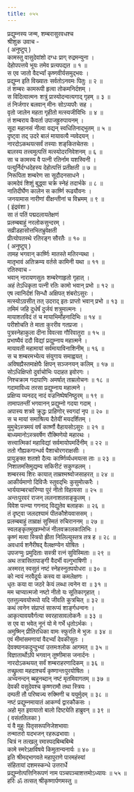 ```yaml
---
title: ०५५
---
```

प्रद्युम्नस्य जन्म, शम्बरासुरवधश्च  
श्रीशुक उवाच -  
( अनुष्टुप् )  
कामस्तु वासुदेवांशो दग्धः प्राग् रुद्रमन्युना ।  
देहोपपत्तये भूयः तमेव प्रत्यपद्यत ॥ १ ॥  
स एव जातो वैदर्भ्यां कृष्णवीर्यसमुद्‌भवः ।  
प्रद्युम्न इति विख्यातः सर्वतोऽनवमः पितुः ॥ २ ॥  
तं शम्बरः कामरूपी हृत्वा तोकमनिर्दशम् ।  
स विदित्वात्मनः शत्रुं प्रास्योदन्वत्यगाद् गृहम् ॥ ३ ॥  
तं निर्जगार बलवान् मीनः सोऽप्यपरैः सह ।  
वृतो जालेन महता गृहीतो मत्स्यजीविभिः ॥ ४ ॥  
तं शम्बराय कैवर्ता उपाजह्रुरुपायनम् ।  
सूदा महानसं नीत्वा वद्यन् स्वधितिनाद्‌भुतम् ॥ ५ ॥  
दृष्ट्वा तद् उदरे बालं मायावत्यै न्यवेदयन् ।  
नारदोऽकथयत्सर्वं तस्याः शङ्‌कितचेतसः ।  
बालस्य तत्त्वमुत्पत्तिं मत्स्योदरनिवेशनम् ॥ ६ ॥  
सा च कामस्य वै पत्नी रतिर्नाम यशस्विनी ।  
पत्युर्निर्दग्धदेहस्य देहोत्पत्तिं प्रतीक्षती ॥ ७ ॥  
निरूपिता शम्बरेण सा सूदौदनसाधने ।  
कामदेवं शिशुं बुद्ध्वा चक्रे स्नेहं तदार्भके ॥ ८ ॥  
नातिदीर्घेण कालेन स कार्ष्णि रूढयौवनः ।  
जनयामास नारीणां वीक्षन्तीनां च विभ्रमम् ॥ ९ ॥  
( इंद्रवंशा )  
सा तं पतिं पद्मदलायतेक्षणं  
प्रलम्बबाहुं नरलोकसुन्दरम् ।  
सव्रीडहासोत्तभितभ्रुवेक्षती  
प्रीत्योपतस्थे रतिरङ्ग सौरतैः ॥ १० ॥  
( अनुष्टुप् )  
तामह भगवान् कार्ष्णिः मातस्ते मतिरन्यथा ।  
मातृभावं अतिक्रम्य वर्तसे कामिनी यथा ॥ ११ ॥  
रतिरुवाच -  
भवान् नारायणसुतः शम्बरेणाहृतो गृहात् ।  
अहं तेऽधिकृता पत्नी रतिः कामो भवान् प्रभो ॥ १२ ॥  
एष त्वानिर्दशं सिन्धौ अक्षिपत् शंबरोऽसुरः ।  
मत्स्योऽग्रसीत् तत् उदराद् इतः प्राप्तो भवान् प्रभो ॥ १३ ॥  
तमिमं जहि दुर्धर्षं दुर्जयं शत्रुमात्मनः ।  
मायाशतविदं तं च मायाभिर्मोहनादिभिः ॥ १४ ॥  
परीशोचति ते माता कुररीव गतप्रजा ।  
पुत्रस्नेहाकुला दीना विवत्सा गौरिवातुरा ॥ १५ ॥  
प्रभाष्यैवं ददौ विद्यां प्रद्युम्नाय महात्मने ।  
मायावती महामायां सर्वमायाविनाशिनीम् ॥ १६ ॥  
स च शम्बरमभ्येत्य संयुगाय समाह्वयत् ।  
अविषह्यैस्तमाक्षेपैः क्षिपन् सञ्जनयन् कलिम् ॥ १७ ॥  
सोऽधिक्षिप्तो दुर्वाचोभिः पदाहत इवोरगः ।  
निश्चक्राम गदापाणिः अमर्षात् ताम्रलोचनः ॥ १८ ॥  
गदामाविध्य तरसा प्रद्युम्नाय महात्मने ।  
प्रक्षिप्य व्यनदद् नादं वज्रनिष्पेषनिष्ठुरम् ॥ १९ ॥  
तामापतन्तीं भगवानन् प्रद्युम्नो गदया गदाम् ।  
अपास्य शत्रवे क्रुद्धः प्राहिणोर् स्वगदां नृप ॥ २० ॥  
स च मायां समाश्रित्य दैतेयीं मयदर्शितम् ।  
मुमुचेऽस्त्रमयं वर्षं कार्ष्णौ वैहायसोऽसुरः ॥ २१ ॥  
बाध्यमानोऽस्त्रवर्षेण रौक्मिणेयो महारथः ।  
सत्त्वात्मिकां महाविद्यां सर्वमायोपमर्दिनीम् ॥ २२ ॥  
ततो गौह्यकगान्धर्व पैशाचोरगराक्षसीः ।  
प्रायुङ्क्त शतशो दैत्यः कार्ष्णिर्व्यधमयत्स ताः ॥ २३ ॥  
निशातमसिमुद्यम्य सकिरीटं सकुण्डलम् ।  
शम्बरस्य शिरः कायात् ताम्रश्मश्र्वोजसाहरत् ॥ २४ ॥  
आकीर्यमाणो दिविजैः स्तुवद्‌भिः कुसुमोत्करैः ।  
भार्ययाम्बरचारिण्या पुरं नीतो विहायसा ॥ २५ ॥  
अन्तःपुरवरं राजन् ललनाशतसङ्कुलम् ।  
विवेश पत्न्या गगनाद् विद्युतेव बलाहकः ॥ २६ ॥  
तं दृष्ट्वा जलदश्यामं पीतकौशेयवाससम् ।  
प्रलम्बबाहुं ताम्राक्षं सुस्मितं रुचिराननम् ॥ २७ ॥  
स्वलङ्कृतमुखाम्भोजं नीलवक्रालकालिभिः ।  
कृष्णं मत्वा स्त्रियो ह्रीता निलिल्युस्तत्र तत्र ह ॥ २८ ॥  
अवधार्य शनैरीषद् वैलक्षण्येन योषितः ।  
उपजग्मुः प्रमुदिताः सस्त्री रत्नं सुविस्मिताः ॥ २९ ॥  
अथ तत्रासितापाङ्गी वैदर्भी वल्गुभाषिणी ।  
अस्मरत् स्वसुतं नष्टं स्नेहस्नुतपयोधरा ॥ ३० ॥  
को न्वयं नरवैदूर्यः कस्य वा कमलेक्षणः ।  
धृतः कया वा जठरे केयं लब्धा त्वनेन वा ॥ ३१ ॥  
मम चाप्यात्मजो नष्टो नीतो यः सूतिकागृहात् ।  
एतत्तुल्यवयोरूपो यदि जीवति कुत्रचित् ॥ ३२ ॥  
कथं त्वनेन संप्राप्तं सारूप्यं शार्ङ्गधन्वनः ।  
आकृत्यावयवैर्गत्या स्वरहासावलोकनैः ॥ ३३ ॥  
स एव वा भवेत् नूनं यो मे गर्भे धृतोऽर्भकः ।  
अमुष्मिन् प्रीतिरधिका वामः स्फुरति मे भुजः ॥ ३४ ॥  
एवं मीमांसमणायां वैदर्भ्यां देवकीसुतः ।  
देवक्यानकदुन्दुभ्यां उत्तमःश्लोक आगमत् ॥ ३५ ॥  
विज्ञातार्थोऽपि भगवान् तूष्णीमास जनार्दनः ।  
नारदोऽकथयत् सर्वं शम्बराहरणादिकम् ॥ ३६ ॥  
तच्छ्रुत्वा महदाश्चर्यं कृष्णान्तःपुरयोषितः ।  
अभ्यनन्दन् ब्बहूनब्दान् नष्टं मृतमिवागतम् ॥ ३७ ॥  
देवकी वसुदेवश्च कृष्णरामौ तथा स्त्रियः ।  
दम्पती तौ परिष्वज्य रुक्मिणी च ययुर्मुदम् ॥ ३८ ॥  
नष्टं प्रद्युम्नमायातं आकर्ण्य द्वारकौकसः ।  
अहो मृत इवायातो बालो दिष्ट्येति हाब्रुवन् ॥ ३९ ॥  
( वसंततिलका )  
यं वै मुहुः पितृसरूपनिजेशभावाः  
तन्मातरो यदभजन् रहरूढभावाः ।  
चित्रं न तत्खलु रमास्पदबिम्बबिम्बे  
कामे स्मरेऽक्षविषये किमुतान्यनार्यः ॥ ४० ॥  
इति श्रीमद्भागवते महापुराणे पारमहंस्यां  
संहितायां दशमस्कन्धे उत्तरार्धे  
प्रद्युम्नोत्पत्तिनिरूपणं नाम पञ्चपञ्चाशत्तमोऽध्यायः ॥ ५५ ॥  
हरिः ॐ तत्सत् श्रीकृष्णार्पणमस्तु ॥